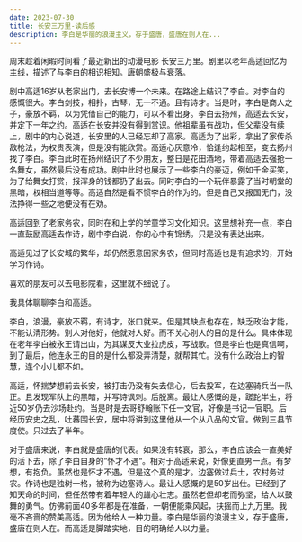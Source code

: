 ```yaml
---
date: 2023-07-30
title: 长安三万里-读后感
description: 李白是华丽的浪漫主义，存于盛唐，盛唐在则人在...
---
```




周末趁着闲暇时间看了最近新出的动漫电影 长安三万里。剧里以老年高适回忆为主线，描述了与李白的相识相知。唐朝盛极与衰落。

剧中高适16岁从老家出门，去长安博一个未来。在路途上结识了李白。对李白的感慨很大。李白剑技，相扑，古琴，无一不通。且有诗才。当是时，李白是商人之子，豪放不羁，以为凭借自己的能力，可以不看出身。李白去扬州，高适去长安，并定下一年之约。高适在长安并没有得到赏识。他祖辈虽有战功，但父辈没有续上，剧中的内心说道，长安里的人已经忘却了高家。高适为了出彩，拿出了家传杀敌枪法，为权贵表演，但是没有能欣赏。高适心灰意冷，恰逢约起相至，变去扬州找了李白。李白此时在扬州结识了不少朋友，整日是花田酒地，带着高适去强抢一名舞女，虽然最后没有成功。剧中此时也展示了一些李白的豪迈，例如千金买笑，为了给舞女打赏，报浑身的钱都扔了出去。同时李白的一个玩伴暴露了当时朝堂的黑暗，权相当道等等。高适自然是看不惯李白的作为的。但是自己又报国无门，没法挣得一些之地便没有在劝。

高适回到了老家务农，同时在和上学的学童学习文化知识。这里想补充一点，李白一直鼓励高适去作诗，剧中李白说，你的心中有锦绣。只是没有表达出来。

高适见过了长安城的繁华，却仍然愿意回家务农，但同时高适也是有追求的，开始学习作诗。

喜欢的朋友可以去电影院看，这里就不细说了。

我具体聊聊李白和高适。

李白，浪漫，豪放不羁，有诗才，张口就来。但是其缺点也存在，缺乏政治才能，不能认清形势。别人对他好，他就对人好。而不关心别人的目的是什么。具体体现在老年李白被永王请出山，为其谋反大业拉虎皮，写战歌。但是李白也是真信啊， 到了最后，他连永王的目的是什么都没弄清楚，就帮其忙。没有什么政治上的智慧，连个小儿都不如。

高适，怀揣梦想前去长安，被打击仍没有失去信心，后去投军，在边塞骑兵当一队正。且发现军队上的黑暗，并写诗讽刺。后脱离。最让人感慨的是，蹉跎半生，将近50岁仍去沙场赴约。当是时是去哥舒翰账下任一文官，好像是书记一官职。后经历安史之乱，吐蕃围长安，居中将讲到这里他从一个从八品的文官。做到三县节度使。只过去了半年。

对于盛唐来说，李白就是盛唐的代表。如果没有转衰，那么，李白应该会一直美好的活下去，除了李白自身的”怀才不遇“。相对于高适来说，好像更直男一点。有梦想，有抱负。虽然也是怀才不遇，但是这个真的是才。边塞做过兵士，农村务过农。作诗也是独树一格，被称为边塞诗人。最让人感慨的是50岁出仕。已经到了知天命的时间，但任然带有着年轻人的雄心壮志。虽然老但却老而弥坚，给人以鼓舞的勇气。仿佛前面40多年都是在准备，一朝便能乘风起，扶摇而上九万里。我毫不吝啬的赞美高适。因为他给人一种力量。李白是华丽的浪漫主义，存于盛唐，盛唐在则人在。而高适是脚踏实地，目的明确给人以力量。